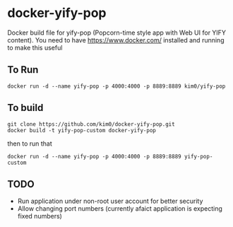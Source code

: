 docker-yify-pop
===============

Docker build file for yify-pop (Popcorn-time style app with Web UI for YIFY content). You need to have https://www.docker.com/ installed and running to make this useful

To Run
------

```
docker run -d --name yify-pop -p 4000:4000 -p 8889:8889 kim0/yify-pop
```

To build
--------

```
git clone https://github.com/kim0/docker-yify-pop.git
docker build -t yify-pop-custom docker-yify-pop
```

then to run that

```
docker run -d --name yify-pop -p 4000:4000 -p 8889:8889 yify-pop-custom
```

TODO
----
* Run application under non-root user account for better security
* Allow changing port numbers (currently afaict application is expecting fixed numbers)
